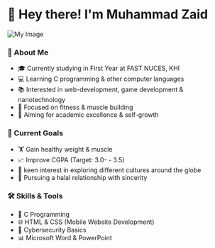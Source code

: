 # 👋 Hey there! I'm Muhammad Zaid
![My Image](https://www.google.com/url?sa=i&url=https%3A%2F%2F4kwallpapers.com%2Fanime%2Fitachi-uchiha-19971.html&psig=AOvVaw3NDqN-YySZ881-cf_2DJJd&ust=1738773455924000&source=images&cd=vfe&opi=89978449&ved=0CBQQjRxqFwoTCKjCupy6qosDFQAAAAAdAAAAABAJ)

### 🚀 About Me  
- 🎓 Currently studying in First Year at FAST NUCES, KHI  
- 💻 Learning C programming & other computer languages  
- 📚 Interested in web-development, game development & nanotechnology  
- 💪 Focused on fitness & muscle building  
- 🎯 Aiming for academic excellence & self-growth  

### 🌱 Current Goals  
- 🏋️ Gain healthy weight & muscle  
- 📈 Improve CGPA (Target: 3.0- - 3.5)  
- 💼 keen interest in exploring different cultures around the globe  
- 💖 Pursuing a halal relationship with sincerity  

### 🛠️ Skills & Tools  
- 📌 C Programming  
- 🌐 HTML & CSS (Mobile Website Development)  
- 🔐 Cybersecurity Basics
- 📊 Microsoft Word & PowerPoint  


